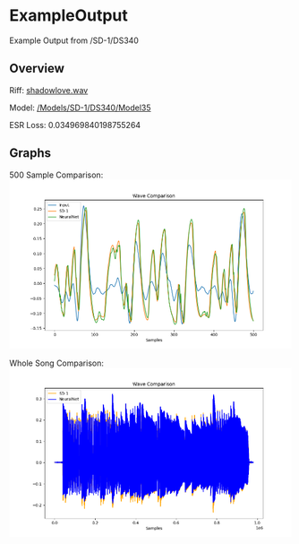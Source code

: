 # ExampleOutput
Example Output from /SD-1/DS340
## Overview
Riff: [shadowlove.wav](../Data/Inputs/shadowlove.wav)

Model: [/Models/SD-1/DS340/Model35](../Models/SD-1/DS340/Model35)

ESR Loss: 0.034969840198755264

## Graphs
500 Sample Comparison:
![500 Sample Comparison](../Images/ExampleOutputImg/smallComparison.png)

Whole Song Comparison:
![Whole Song Comparsion:](../Images/ExampleOutputImg/wholeComparison.png)
